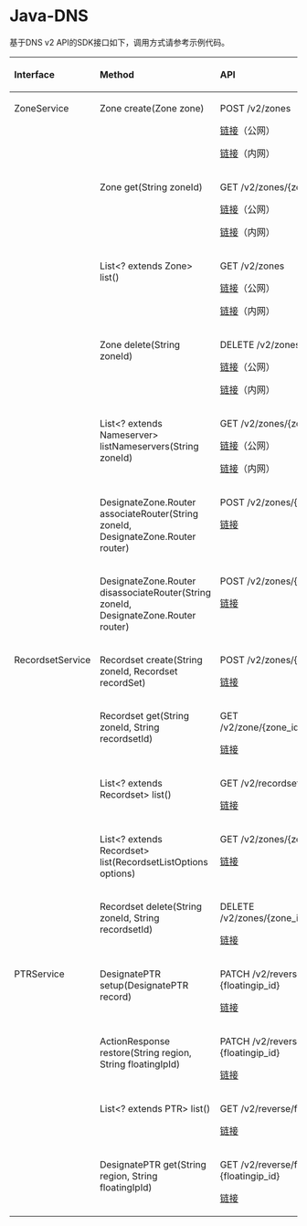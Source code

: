 # Java-DNS<a name="ZH-CN_TOPIC_0072142405"></a>

基于DNS v2 API的SDK接口如下，调用方式请参考示例代码。

<a name="table34008447"></a>
<table><thead align="left"><tr id="row59665636"><th class="cellrowborder" valign="top" width="18.48%" id="mcps1.1.4.1.1"><p id="p1078370"><a name="p1078370"></a><a name="p1078370"></a>Interface</p>
</th>
<th class="cellrowborder" valign="top" width="44.68%" id="mcps1.1.4.1.2"><p id="p20239120"><a name="p20239120"></a><a name="p20239120"></a>Method</p>
</th>
<th class="cellrowborder" valign="top" width="36.84%" id="mcps1.1.4.1.3"><p id="p28755990"><a name="p28755990"></a><a name="p28755990"></a>API</p>
</th>
</tr>
</thead>
<tbody><tr id="row47533853"><td class="cellrowborder" rowspan="7" valign="top" width="18.48%" headers="mcps1.1.4.1.1 "><p id="p1177111197241"><a name="p1177111197241"></a><a name="p1177111197241"></a>ZoneService</p>
</td>
<td class="cellrowborder" valign="top" width="44.68%" headers="mcps1.1.4.1.2 "><p id="p6779622115"><a name="p6779622115"></a><a name="p6779622115"></a>Zone create(Zone zone)</p>
</td>
<td class="cellrowborder" valign="top" width="36.84%" headers="mcps1.1.4.1.3 "><p id="p4124230911054"><a name="p4124230911054"></a><a name="p4124230911054"></a>POST /v2/zones</p>
<p id="p13898135705610"><a name="p13898135705610"></a><a name="p13898135705610"></a><a href="https://support.huaweicloud.com/api-dns/zh-cn_topic_0057310891.html" target="_blank" rel="noopener noreferrer">链接</a>（公网）</p>
<p id="p2018233010402"><a name="p2018233010402"></a><a name="p2018233010402"></a><a href="https://support.huaweicloud.com/api-dns/zh-cn_topic_0057311027.html" target="_blank" rel="noopener noreferrer">链接</a>（内网）</p>
</td>
</tr>
<tr id="row61373038"><td class="cellrowborder" valign="top" headers="mcps1.1.4.1.1 "><p id="p1580951213118"><a name="p1580951213118"></a><a name="p1580951213118"></a>Zone get(String zoneId)</p>
</td>
<td class="cellrowborder" valign="top" headers="mcps1.1.4.1.2 "><p id="p15318330"><a name="p15318330"></a><a name="p15318330"></a>GET /v2/zones/{zone_id}</p>
<p id="p4980239195718"><a name="p4980239195718"></a><a name="p4980239195718"></a><a href="https://support.huaweicloud.com/api-dns/zh-cn_topic_0037129973.html" target="_blank" rel="noopener noreferrer">链接</a>（公网）</p>
<p id="p7893185912409"><a name="p7893185912409"></a><a name="p7893185912409"></a><a href="https://support.huaweicloud.com/api-dns/zh-cn_topic_0057311028.html" target="_blank" rel="noopener noreferrer">链接</a>（内网）</p>
</td>
</tr>
<tr id="row3647249"><td class="cellrowborder" valign="top" headers="mcps1.1.4.1.1 "><p id="p183801919310"><a name="p183801919310"></a><a name="p183801919310"></a>List&lt;? extends Zone&gt; list()</p>
</td>
<td class="cellrowborder" valign="top" headers="mcps1.1.4.1.2 "><p id="p38847270"><a name="p38847270"></a><a name="p38847270"></a>GET /v2/zones</p>
<p id="p838455719575"><a name="p838455719575"></a><a name="p838455719575"></a><a href="https://support.huaweicloud.com/api-dns/zh-cn_topic_0037134402.html" target="_blank" rel="noopener noreferrer">链接</a>（公网）</p>
<p id="p55801020104117"><a name="p55801020104117"></a><a name="p55801020104117"></a><a href="https://support.huaweicloud.com/api-dns/zh-cn_topic_0057311029.html" target="_blank" rel="noopener noreferrer">链接</a>（内网）</p>
</td>
</tr>
<tr id="row14081115"><td class="cellrowborder" valign="top" headers="mcps1.1.4.1.1 "><p id="p425722813112"><a name="p425722813112"></a><a name="p425722813112"></a>Zone delete(String zoneId)</p>
</td>
<td class="cellrowborder" valign="top" headers="mcps1.1.4.1.2 "><p id="p44403789"><a name="p44403789"></a><a name="p44403789"></a>DELETE /v2/zones/{zone_id}</p>
<p id="p194660185813"><a name="p194660185813"></a><a name="p194660185813"></a><a href="https://support.huaweicloud.com/api-dns/zh-cn_topic_0037134403.html" target="_blank" rel="noopener noreferrer">链接</a>（公网）</p>
<p id="p630814914412"><a name="p630814914412"></a><a name="p630814914412"></a><a href="https://support.huaweicloud.com/api-dns/zh-cn_topic_0057311030.html" target="_blank" rel="noopener noreferrer">链接</a>（内网）</p>
</td>
</tr>
<tr id="row64089786"><td class="cellrowborder" valign="top" headers="mcps1.1.4.1.1 "><p id="p23890167"><a name="p23890167"></a><a name="p23890167"></a>List&lt;? extends Nameserver&gt; listNameservers(String zoneId)</p>
</td>
<td class="cellrowborder" valign="top" headers="mcps1.1.4.1.2 "><p id="p56055356"><a name="p56055356"></a><a name="p56055356"></a>GET /v2/zones/{zone_id}/nameservers</p>
<p id="p16802128155813"><a name="p16802128155813"></a><a name="p16802128155813"></a><a href="https://support.huaweicloud.com/api-dns/zh-cn_topic_0057343056.html" target="_blank" rel="noopener noreferrer">链接</a>（公网）</p>
<p id="p127851352114117"><a name="p127851352114117"></a><a name="p127851352114117"></a><a href="https://support.huaweicloud.com/api-dns/zh-cn_topic_0057342901.html" target="_blank" rel="noopener noreferrer">链接</a>（内网）</p>
</td>
</tr>
<tr id="row46356111741"><td class="cellrowborder" valign="top" headers="mcps1.1.4.1.1 "><p id="p35709040111741"><a name="p35709040111741"></a><a name="p35709040111741"></a>DesignateZone.Router associateRouter(String zoneId, DesignateZone.Router router)</p>
</td>
<td class="cellrowborder" valign="top" headers="mcps1.1.4.1.2 "><p id="p6751147111741"><a name="p6751147111741"></a><a name="p6751147111741"></a>POST /v2/zones/{zone_id}/associaterouter</p>
<p id="p14657911165819"><a name="p14657911165819"></a><a name="p14657911165819"></a><a href="https://support.huaweicloud.com/api-dns/zh-cn_topic_0057329431.html" target="_blank" rel="noopener noreferrer">链接</a></p>
</td>
</tr>
<tr id="row6274943111746"><td class="cellrowborder" valign="top" headers="mcps1.1.4.1.1 "><p id="p32170684111746"><a name="p32170684111746"></a><a name="p32170684111746"></a>DesignateZone.Router disassociateRouter(String zoneId, DesignateZone.Router router)</p>
</td>
<td class="cellrowborder" valign="top" headers="mcps1.1.4.1.2 "><p id="p55688597111746"><a name="p55688597111746"></a><a name="p55688597111746"></a>POST /v2/zones/{zone_id}/disassociaterouter</p>
<p id="p84071621145815"><a name="p84071621145815"></a><a name="p84071621145815"></a><a href="https://support.huaweicloud.com/api-dns/zh-cn_topic_0057331452.html" target="_blank" rel="noopener noreferrer">链接</a></p>
</td>
</tr>
<tr id="row20314447"><td class="cellrowborder" rowspan="5" valign="top" width="18.48%" headers="mcps1.1.4.1.1 "><p id="p121153642417"><a name="p121153642417"></a><a name="p121153642417"></a>RecordsetService</p>
</td>
<td class="cellrowborder" valign="top" width="44.68%" headers="mcps1.1.4.1.2 "><p id="p131061381227"><a name="p131061381227"></a><a name="p131061381227"></a>Recordset create(String zoneId, Recordset recordSet)</p>
</td>
<td class="cellrowborder" valign="top" width="36.84%" headers="mcps1.1.4.1.3 "><p id="p60441935"><a name="p60441935"></a><a name="p60441935"></a>POST /v2/zones/{zone_id}/recordsets</p>
<p id="p42041726185810"><a name="p42041726185810"></a><a name="p42041726185810"></a><a href="https://support.huaweicloud.com/api-dns/zh-cn_topic_0037134404.html" target="_blank" rel="noopener noreferrer">链接</a></p>
</td>
</tr>
<tr id="row55322531111735"><td class="cellrowborder" valign="top" headers="mcps1.1.4.1.1 "><p id="p516215244213"><a name="p516215244213"></a><a name="p516215244213"></a>Recordset get(String zoneId, String recordsetId)</p>
</td>
<td class="cellrowborder" valign="top" headers="mcps1.1.4.1.2 "><p id="p46393492111735"><a name="p46393492111735"></a><a name="p46393492111735"></a>GET /v2/zone/{zone_id}/recordsets/{recordset_id}</p>
<p id="p43601928185811"><a name="p43601928185811"></a><a name="p43601928185811"></a><a href="https://support.huaweicloud.com/api-dns/zh-cn_topic_0037129968.html" target="_blank" rel="noopener noreferrer">链接</a></p>
</td>
</tr>
<tr id="row7106508"><td class="cellrowborder" valign="top" headers="mcps1.1.4.1.1 "><p id="p1425873019212"><a name="p1425873019212"></a><a name="p1425873019212"></a>List&lt;? extends Recordset&gt; list()</p>
</td>
<td class="cellrowborder" valign="top" headers="mcps1.1.4.1.2 "><p id="p52250665"><a name="p52250665"></a><a name="p52250665"></a>GET /v2/recordsets</p>
<p id="p1599103015585"><a name="p1599103015585"></a><a name="p1599103015585"></a><a href="https://support.huaweicloud.com/api-dns/zh-cn_topic_0037129969.html" target="_blank" rel="noopener noreferrer">链接</a></p>
</td>
</tr>
<tr id="row493939"><td class="cellrowborder" valign="top" headers="mcps1.1.4.1.1 "><p id="p169851362215"><a name="p169851362215"></a><a name="p169851362215"></a>List&lt;? extends Recordset&gt; list(RecordsetListOptions options)</p>
</td>
<td class="cellrowborder" valign="top" headers="mcps1.1.4.1.2 "><p id="p19513753"><a name="p19513753"></a><a name="p19513753"></a>GET /v2/zones/{zone_id}/recordsets</p>
<p id="p72898336584"><a name="p72898336584"></a><a name="p72898336584"></a><a href="https://support.huaweicloud.com/api-dns/zh-cn_topic_0037129970.html" target="_blank" rel="noopener noreferrer">链接</a></p>
</td>
</tr>
<tr id="row41406050"><td class="cellrowborder" valign="top" headers="mcps1.1.4.1.1 "><p id="p65555736"><a name="p65555736"></a><a name="p65555736"></a>Recordset delete(String zoneId, String recordsetId)</p>
</td>
<td class="cellrowborder" valign="top" headers="mcps1.1.4.1.2 "><p id="p8414436"><a name="p8414436"></a><a name="p8414436"></a>DELETE /v2/zones/{zone_id}/recordsets/{recordset_id}</p>
<p id="p14121153817589"><a name="p14121153817589"></a><a name="p14121153817589"></a><a href="https://support.huaweicloud.com/api-dns/zh-cn_topic_0037129971.html" target="_blank" rel="noopener noreferrer">链接</a></p>
</td>
</tr>
<tr id="row8621060"><td class="cellrowborder" rowspan="4" valign="top" width="18.48%" headers="mcps1.1.4.1.1 "><p id="p1630013816252"><a name="p1630013816252"></a><a name="p1630013816252"></a>PTRService</p>
</td>
<td class="cellrowborder" valign="top" width="44.68%" headers="mcps1.1.4.1.2 "><p id="p1374311511025"><a name="p1374311511025"></a><a name="p1374311511025"></a>DesignatePTR setup(DesignatePTR record)</p>
</td>
<td class="cellrowborder" valign="top" width="36.84%" headers="mcps1.1.4.1.3 "><p id="p5860594711258"><a name="p5860594711258"></a><a name="p5860594711258"></a>PATCH /v2/reverse/floatingips/{region}:{floatingip_id}</p>
<p id="p182431240115815"><a name="p182431240115815"></a><a name="p182431240115815"></a><a href="https://support.huaweicloud.com/api-dns/zh-cn_topic_0042318613.html" target="_blank" rel="noopener noreferrer">链接</a></p>
</td>
</tr>
<tr id="row30668413"><td class="cellrowborder" valign="top" headers="mcps1.1.4.1.1 "><p id="p16481059920"><a name="p16481059920"></a><a name="p16481059920"></a>ActionResponse restore(String region, String floatingIpId)</p>
</td>
<td class="cellrowborder" valign="top" headers="mcps1.1.4.1.2 "><p id="p3017953511258"><a name="p3017953511258"></a><a name="p3017953511258"></a>PATCH /v2/reverse/floatingips/{region}:{floatingip_id}</p>
<p id="p7929184235820"><a name="p7929184235820"></a><a name="p7929184235820"></a><a href="https://support.huaweicloud.com/api-dns/zh-cn_topic_0042318616.html" target="_blank" rel="noopener noreferrer">链接</a></p>
</td>
</tr>
<tr id="row6466753"><td class="cellrowborder" valign="top" headers="mcps1.1.4.1.1 "><p id="p1841218519314"><a name="p1841218519314"></a><a name="p1841218519314"></a>List&lt;? extends PTR&gt; list()</p>
</td>
<td class="cellrowborder" valign="top" headers="mcps1.1.4.1.2 "><p id="p3759833711258"><a name="p3759833711258"></a><a name="p3759833711258"></a>GET /v2/reverse/floatingips</p>
<p id="p55252045175811"><a name="p55252045175811"></a><a name="p55252045175811"></a><a href="https://support.huaweicloud.com/api-dns/zh-cn_topic_0042318615.html" target="_blank" rel="noopener noreferrer">链接</a></p>
</td>
</tr>
<tr id="row5908907"><td class="cellrowborder" valign="top" headers="mcps1.1.4.1.1 "><p id="p8859419"><a name="p8859419"></a><a name="p8859419"></a>DesignatePTR get(String region, String floatingIpId)</p>
</td>
<td class="cellrowborder" valign="top" headers="mcps1.1.4.1.2 "><p id="p3728940811258"><a name="p3728940811258"></a><a name="p3728940811258"></a>GET /v2/reverse/floatingips/{region}:{floatingip_id}</p>
<p id="p27666479586"><a name="p27666479586"></a><a name="p27666479586"></a><a href="https://support.huaweicloud.com/api-dns/zh-cn_topic_0042318614.html" target="_blank" rel="noopener noreferrer">链接</a></p>
</td>
</tr>
</tbody>
</table>

